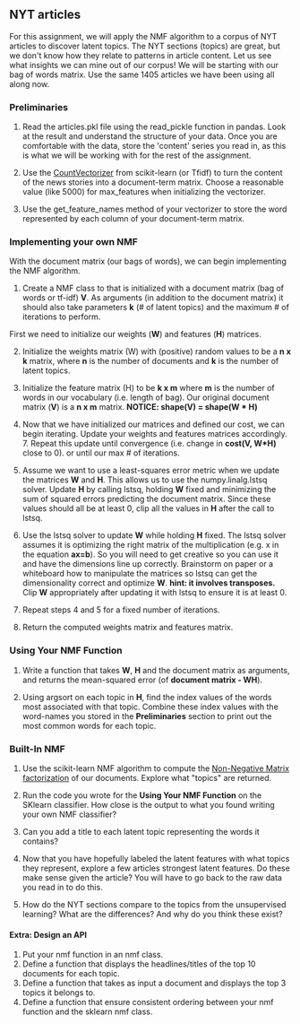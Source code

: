## NYT articles 

For this assignment, we will apply the NMF algorithm to a corpus of NYT articles to discover latent topics.  The NYT sections (topics) are great, but we don't know how they relate to patterns in article content.  Let us see what insights we can mine out of our corpus!  We will be starting with our bag of words matrix.  Use the same 1405 articles we have been using all along now.

### Preliminaries

1. Read the articles.pkl file using the read_pickle function in pandas. Look at the result and understand the structure of your data. Once you are comfortable with the data, store the 'content' series you read in, as this is what we will be working with for the rest of the assignment.


2. Use the [CountVectorizer](http://scikit-learn.org/stable/modules/generated/sklearn.feature_extraction.text.CountVectorizer.html) from scikit-learn (or Tfidf) to turn the content of the news stories into a document-term matrix.  Choose a reasonable value (like 5000) for max_features when initializing the vectorizer.


3. Use the get_feature_names method of your vectorizer to store the word represented by each column of your document-term matrix. 

### Implementing your own NMF
With the document matrix (our bags of words), we can begin implementing the NMF algorithm.  

1. Create a NMF class to that is initialized with a document matrix (bag of words or tf-idf) __V__.  As arguments (in addition to the document matrix) it should also take parameters __k__ (# of latent topics) and the maximum # of iterations to perform. 
  
  First we need to initialize our weights (__W__) and features (__H__) matrices.  

2. Initialize the weights matrix (W) with (positive) random values to be a __n x k__ matrix, where __n__ is the number of documents and __k__ is the number of latent topics.

2.  Initialize the feature matrix (H) to be __k x m__ where __m__ is the number of words in our vocabulary (i.e. length of bag).  Our original document matrix (__V__) is a __n x m__ matrix.  __NOTICE: shape(V) = shape(W * H)__

3. Now that we have initialized our matrices and defined our cost, we can begin iterating. Update your weights and features matrices accordingly.  7. Repeat this update until convergence (i.e. change in __cost(V, W*H)__ close to 0). or until our max # of iterations.

4. Assume we want to use a least-squares error metric when we update the matrices __W__ and __H__. This allows us to use the numpy.linalg.lstsq solver. 
Update __H__ by calling lstsq, holding __W__ fixed and minimizing the sum of squared errors predicting the document matrix. Since these values should all be at least 0, clip all the values in __H__ after the call to lstsq.

5. Use the lstsq solver to update __W__ while holding __H__ fixed. The lstsq solver assumes it is optimizing the right matrix of the multiplication (e.g. x in the equation __ax=b__). So you will need to get creative so you can use it and have the dimensions line up correctly.  Brainstorm on paper or a whiteboard how to manipulate the matrices so lstsq can get the dimensionality correct and optimize __W__. __hint: it involves transposes.__ Clip __W__ appropriately after updating it with lstsq to ensure it is at least 0.

6. Repeat steps 4 and 5 for a fixed number of iterations.

7. Return the computed weights matrix and features matrix.

### Using Your NMF Function

1. Write a function that takes __W__, __H__ and the document matrix as arguments, and returns the mean-squared error (of __document matrix - WH__).

2. Using argsort on each topic in __H__, find the index values of the words most associated with that topic.  Combine these index values with the word-names you stored in the __Preliminaries__ section to print out the most common words for each topic.


### Built-In NMF


1. Use the scikit-learn NMF algorithm to compute the [Non-Negative Matrix factorization](http://scikit-learn.org/stable/auto_examples/applications/topics_extraction_with_nmf.html) of our documents.  Explore what "topics" are returned. 

2. Run the code you wrote for the __Using Your NMF Function__ on the SKlearn classifier.  How close is the output to what you found writing your own NMF classifier?

3. Can you add a title to each latent topic representing the words it contains?

4.  Now that you have hopefully labeled the latent features with what topics they represent, explore a few articles strongest latent features.  Do these make sense given the article? You will have to go back to the raw data you read in to do this.

5. How do the NYT sections compare to the topics from the unsupervised learning?  What are the differences?  And why do you think these exist?



#### Extra:  Design an API


1. Put your nmf function in an nmf class.
2. Define a function that displays the headlines/titles of the top 10 documents for each topic.
3. Define a function that takes as input a document and displays the top 3 topics it belongs to.
4. Define a function that ensure consistent ordering between your nmf function and the sklearn nmf class.
